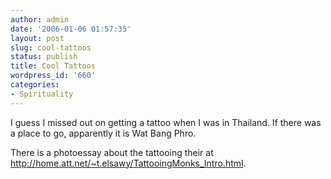 ```yaml
---
author: admin
date: '2006-01-06 01:57:35'
layout: post
slug: cool-tattoos
status: publish
title: Cool Tattoos
wordpress_id: '660'
categories:
- Spirituality
---
```

<p>I guess I missed out on getting a tattoo when I was in Thailand. If there was a place to go, apparently it is Wat Bang Phro.</p><p>There is a photoessay about the tattooing their at <a href="http://home.att.net/~t.elsawy/TattooingMonks_Intro.html">http://home.att.net/~t.elsawy/TattooingMonks_Intro.html</a>. </p>
